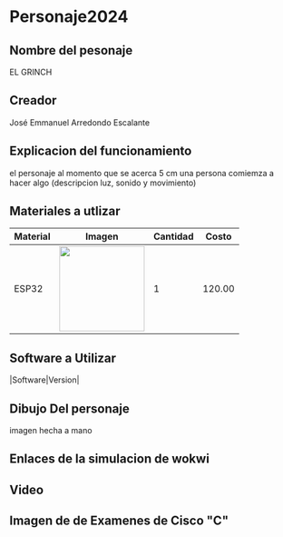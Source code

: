 # Personaje2024
## Nombre del pesonaje
EL GRINCH
## Creador 
José Emmanuel Arredondo Escalante
## Explicacion del funcionamiento
el personaje al momento que se acerca 5 cm una persona comiemza a hacer algo (descripcion luz, sonido y movimiento)

## Materiales a utlizar
|Material|Imagen|Cantidad|Costo|
|--|--|--|--|
|ESP32|<img src= "https://github.com/user-attachments/assets/0d280367-493e-4f7c-a587-36e1f822116b" width = "150" />|1|120.00|

## Software a Utilizar
|Software|Version|

## Dibujo Del personaje
imagen hecha a mano

## Enlaces de la simulacion de wokwi

## Video

## Imagen de de Examenes de Cisco "C"
